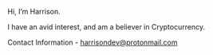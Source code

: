 Hi, I’m Harrison.

I have an avid interest, and am a believer in Cryptocurrency.

Contact Information - harrisondev@protonmail.com
